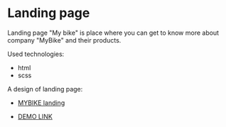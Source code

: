 # Landing page

Landing page "My bike" is place where you can get to know more about company "MyBike" and their products.

Used technologies:
  - html
  - scss

A design of landing page:

- [MYBIKE landing](https://www.figma.com/file/NZQAIydtHo5QkINyGLHNcq/BIKE-New-Version?node-id=0%3A1)

- [DEMO LINK](https://SokolAlena.github.io/layout_landing-page/)
